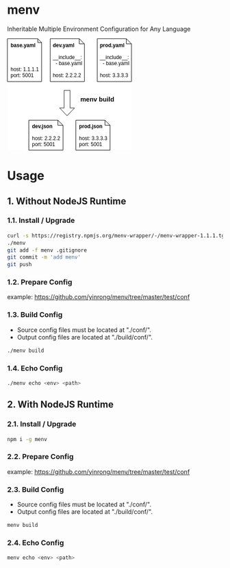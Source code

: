 # menv
Inheritable Multiple Environment Configuration for Any Language

![Demo: menv build](https://github.com/yinrong/menv/raw/master/demo.png "menv build")

# Usage

## 1. Without NodeJS Runtime

### 1.1. Install / Upgrade
```bash
curl -s https://registry.npmjs.org/menv-wrapper/-/menv-wrapper-1.1.1.tgz |tar zx package/menv --strip-components=1
./menv
git add -f menv .gitignore
git commit -m 'add menv'
git push
```

### 1.2. Prepare Config
example: https://github.com/yinrong/menv/tree/master/test/conf

### 1.3. Build Config
* Source config files must be located at "./conf/".
* Output config files are located at "./build/conf/".

```bash
./menv build
```

### 1.4. Echo Config
```bash
./menv echo <env> <path>
```


## 2. With NodeJS Runtime

### 2.1. Install / Upgrade
```bash
npm i -g menv
```

### 2.2. Prepare Config
example: https://github.com/yinrong/menv/tree/master/test/conf


### 2.3. Build Config
* Source config files must be located at "./conf/".
* Output config files are located at "./build/conf/".

```bash
menv build
```

### 2.4. Echo Config
```bash
menv echo <env> <path>
```
